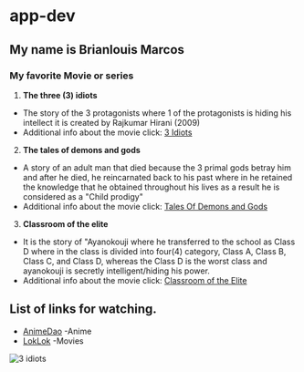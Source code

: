 # app-dev


## My name is Brianlouis Marcos


### My favorite Movie or series
1. **The three (3) idiots**
- The story of the 3 protagonists where 1 of the protagonists is hiding his intellect it is created by Rajkumar Hirani (2009)
- Additional info about the movie click: [3 Idiots](https://simple.wikipedia.org/wiki/3_Idiots)

2. **The tales of demons and gods**
- A story of an adult man that died because the 3 primal gods betray him and after he died, he reincarnated back to his past where in he retained the knowledge that he obtained throughout his lives as a result he is considered as a "Child prodigy"
- Additional info about the movie click: [Tales Of Demons and Gods](https://thetvdb.com/series/tales-of-demons-and-gods#:~:text=Killed%20by%20a%20Sage%20Emperor,and%20those%20of%20his%20beloved%20.)

3. **Classroom of the elite**
- It is the story of "Ayanokouji where he transferred to the school as Class D where in the class is divided into four(4) category, Class A, Class B, Class C, and Class D, whereas the Class D is the worst class and ayanokouji is secretly intelligent/hiding his power.
- Additional info about the movie click: [Classroom of the Elite](https://en.wikipedia.org/wiki/Classroom_of_the_Elite)

## List of links for watching.
- [AnimeDao](https://animedao.to/) -Anime
- [LokLok](https://loklok.com/) -Movies


![3 idiots](https://user-images.githubusercontent.com/103444203/205903559-1f1e9364-11a0-4527-bc5d-59beebe583f1.jpg)
